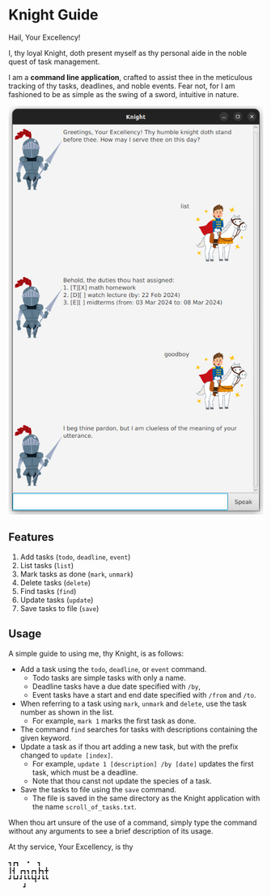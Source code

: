# Knight Guide

Hail, Your Excellency!

I, thy loyal Knight, doth present myself as thy personal aide in the noble quest of task management.

I am a **command line application**, 
crafted to assist thee in the meticulous tracking of thy tasks, deadlines, and noble events.
Fear not, for I am fashioned to be as simple as the swing of a sword, intuitive in nature.

![A screenshot of the basic Knight interface](Ui.png)

## Features
1. Add tasks (`todo`, `deadline`, `event`)
2. List tasks (`list`)
3. Mark tasks as done (`mark`, `unmark`)
4. Delete tasks (`delete`)
5. Find tasks (`find`)
6. Update tasks (`update`)
7. Save tasks to file (`save`)

## Usage
A simple guide to using me, thy Knight, is as follows:

- Add a task using the `todo`, `deadline`, or `event` command. 
  - Todo tasks are simple tasks with only a name.
  - Deadline tasks have a due date specified with `/by`,
  - Event tasks have a start and end date specified with `/from` and `/to`.
- When referring to a task using `mark`, `unmark` and `delete`, use the task number as shown in the list.
  - For example, `mark 1` marks the first task as done.
- The command `find` searches for tasks with descriptions containing the given keyword.
- Update a task as if thou art adding a new task, but with the prefix changed to `update [index]`.
  - For example, `update 1 [description] /by [date]` updates the first task, which must be a deadline.
  - Note that thou canst not update the species of a task.
- Save the tasks to file using the `save` command.
  - The file is saved in the same directory as the Knight application with the name `scroll_of_tasks.txt`.

When thou art unsure of the use of a command,
simply type the command without any arguments to see a brief description of its usage.

At thy service, Your Excellency, is thy
   ```
┓┏┓  •  ┓  
┃┫ ┏┓┓┏┓┣┓╋
┛┗┛┛┗┗┗┫┛┗┗
       ┛
   ```
